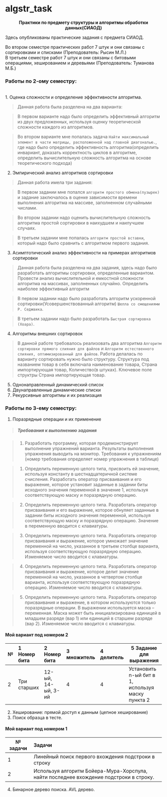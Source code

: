 # algstr_task
<p align="center">
	<b>Практики по предмету структуры и алгоритмы обработки данных(СИАОД)</b>
</p>
Здесь опубликованы практические задания с предмета СИАОД.

Во втором семестре практических работ 7 штук и они связаны с сортировками и списками (Преподователь: Рысин М.Л.)
<br>
В третьем семестре работ 7 штук и они связаны с битовыми операциями, хешированием и деревьями (Преподователь: Туманова М.Б.)
<br>
### Работы по 2-ому семестру:
<br>
1. Оценка сложности и определение эффективности алгоритма.<br>

>Данная работа была разделена на два варианта:

>В первом варианте надо было определить эффективный алгоритм из двух предложенных, используя оценку теоретической сложности каждого из алгоритмов.

>Во втором варианте мне попалась задача `Найти максимальный элемент в части матрицы, расположенной над главной диагональю.`, где надо было определить эффективноcть алгоритма(определить инвариант, доказать корректность циклов в алгоритме, определить вычислительную сложность алгоритма на основе теоретического подхода)
2. Эмпирический анализ алгоритмов сортировки
> Данная работа имела три задания:

> В первом задании мне попался `алгоритм простого обмена(пузырек)` и задание заключалось в оценке зависимости времени выполнения алгоритма на массиве, заполненном случайными числами.

> Во втором задании надо оценить вычислительную сложность алгоритма простой сортировки в наихудшем и наилучшем случаях.

> В третьем задании мне попалась `алгоритм простой вставки`, который надо было сравнить с алгоритмом первого задания.
3. Асимптотический анализ эффективности на примерах алгоритмов
   сортировки
> Данная работа была разделена на два задания, здесь надо было разработать алгоритмы сортировки, определенные вариантом. Провести анализ вычислительной и емкостной сложности алгоритма на массивах, заполненных случайно. Определить наиболее эффективный алгоритм 

> В первом задании надо было разработать алгоритм ускоренной сортировки(Усовершенствованный алгоритм) `Шелла со смещениями
Р. Седжвика`.
 
> В третьем задании надо было разработать `Быстрая сортировка (Хоара)`.
4. Алгоритмы внешних сортировок
> В данной работе требовалось реализовать два алгоритма `Алгоритм сортировки прямого слияния для файлов` и `Алгоритм естественного слияния, оптимизированный для файлов`. Работа делалась по варианту сортировать нужно было структуру. Структура под названием товар в себя включала наименование товара, Страна импортирующая товар, Количество(в штуках). Ключевое поле структры Страна импортирующая товар.
5. Однонаправленный динамический список
6. Двунаправленные динамические списки
7. Рекурсивные алгоритмы и их реализация

### Работы по 3-ему семестру:
1. Поразрядные операции и их применение
>##### Требования к выполнению задания

> 1. Разработать программу, которая продемонстрирует выполнение
> упражнений варианта. Результаты выполнения упражнения выводить на
> монитор.
> Требования к упражнениям (номер требования определяет номер
> упражнения в таблице)

> 1) Определить переменную целого типа, присвоить ей значение, используя
> константу в шестнадцатеричной системе счисления.
> Разработать оператор присваивания и его выражение, которое установит
> заданные в задании биты исходного значения переменной в значение 1,
> используя соответствующую маску и поразрядную операцию.

> 2) Определить переменную целого типа.
> Разработать оператор присваивания и его выражение, которое обнуляет
> заданные в задании биты исходного значения переменной, используя
> соответствующую маску и поразрядную операцию. Значение в
> переменную вводится с клавиатуры.

> 3) Определить переменную целого типа.
> Разработать оператор присваивания и выражение, которое умножает
> значение переменной на число, указанное в третьем столбце варианта,
> используя соответствующую поразрядную операцию. Изменяемое число
> вводится с клавиатуры.

> 4) Определить переменную целого типа.
> Разработать оператор присваивания и выражение, которое делит значение
> переменной на число, указанное в четвертом столбце варианта, используя
> соответствующую поразрядную операцию. Изменяемое число вводится с
> клавиатуры.

> 5) Определить переменную целого типа.
> Разработать оператор присваивания и выражение, в котором
> используются только поразрядные операции. В выражении используется
> маска – переменная. Маска может быть инициализирована единицей в
> младшем разряде (вар 1) или единицей в старшем разряде (вар 2).
> Изменяемое число вводится с клавиатуры.

#### Мой вариант под номером 2

| № | 1 Номер бита  | 2 Номер бита       | 3 множитель | 4 делитель | 5 Задание для выражения                           |
| ------- |:--------------|:-------------------|:------------|:-----------|---------------------------------------------------|
| 2 | Три старших   | 12-ый, 14-ый, 3-ий | 4           | 4          | Установить n-ый бит в 1, используя маску пункта 2 |

2. Хеширование: прямой доступ к данным (цепное хеширование)
3. Поиск образца в тесте.

#### Мой вариант под номером 1

| № задачи | Задачи                                                                                       |
|----------|:---------------------------------------------------------------------------------------------|
| 1        | Линейный поиск первого вхождения подстроки в строку                                          |
| 2        | Используя алгоритм Бойера-Мура-Хорспула, найти последнее вхождение подстроки в строку.       |

4. Бинарное дерево поиска. AVL дерево.